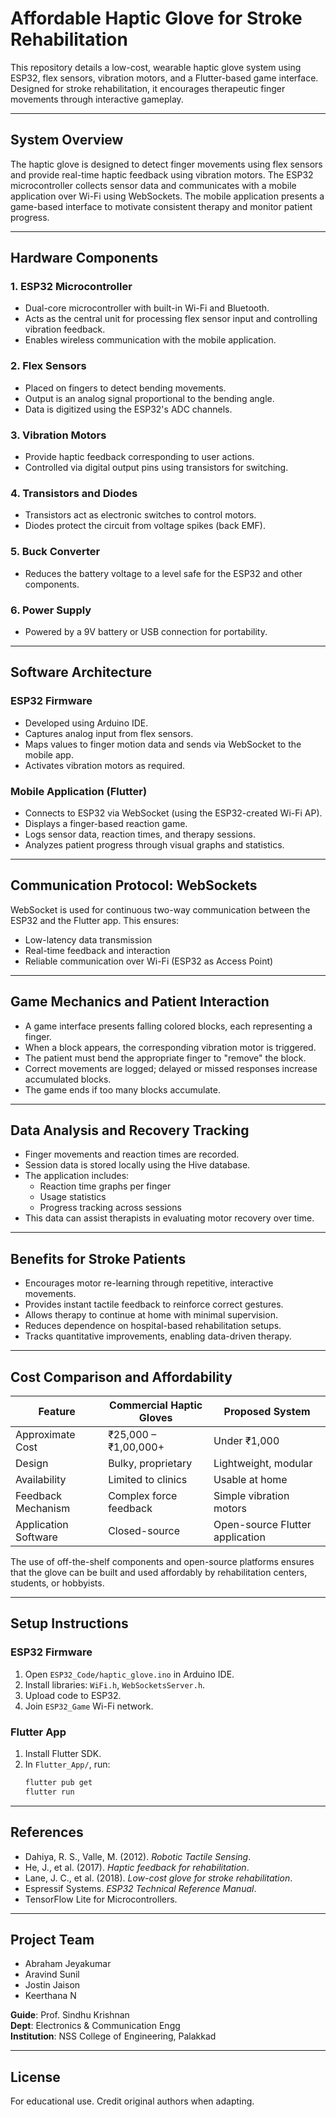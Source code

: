 # Affordable Haptic Glove for Stroke Rehabilitation

This repository details a low-cost, wearable haptic glove system using ESP32, flex sensors, vibration motors, and a Flutter-based game interface. Designed for stroke rehabilitation, it encourages therapeutic finger movements through interactive gameplay.

---

## System Overview

The haptic glove is designed to detect finger movements using flex sensors and provide real-time haptic feedback using vibration motors. The ESP32 microcontroller collects sensor data and communicates with a mobile application over Wi-Fi using WebSockets. The mobile application presents a game-based interface to motivate consistent therapy and monitor patient progress.

---

## Hardware Components

### 1. ESP32 Microcontroller
- Dual-core microcontroller with built-in Wi-Fi and Bluetooth.
- Acts as the central unit for processing flex sensor input and controlling vibration feedback.
- Enables wireless communication with the mobile application.

### 2. Flex Sensors
- Placed on fingers to detect bending movements.
- Output is an analog signal proportional to the bending angle.
- Data is digitized using the ESP32's ADC channels.

### 3. Vibration Motors
- Provide haptic feedback corresponding to user actions.
- Controlled via digital output pins using transistors for switching.

### 4. Transistors and Diodes
- Transistors act as electronic switches to control motors.
- Diodes protect the circuit from voltage spikes (back EMF).

### 5. Buck Converter
- Reduces the battery voltage to a level safe for the ESP32 and other components.

### 6. Power Supply
- Powered by a 9V battery or USB connection for portability.

---

## Software Architecture

### ESP32 Firmware
- Developed using Arduino IDE.
- Captures analog input from flex sensors.
- Maps values to finger motion data and sends via WebSocket to the mobile app.
- Activates vibration motors as required.

### Mobile Application (Flutter)
- Connects to ESP32 via WebSocket (using the ESP32-created Wi-Fi AP).
- Displays a finger-based reaction game.
- Logs sensor data, reaction times, and therapy sessions.
- Analyzes patient progress through visual graphs and statistics.

---

## Communication Protocol: WebSockets

WebSocket is used for continuous two-way communication between the ESP32 and the Flutter app. This ensures:
- Low-latency data transmission
- Real-time feedback and interaction
- Reliable communication over Wi-Fi (ESP32 as Access Point)

---

## Game Mechanics and Patient Interaction

- A game interface presents falling colored blocks, each representing a finger.
- When a block appears, the corresponding vibration motor is triggered.
- The patient must bend the appropriate finger to "remove" the block.
- Correct movements are logged; delayed or missed responses increase accumulated blocks.
- The game ends if too many blocks accumulate.

---

## Data Analysis and Recovery Tracking

- Finger movements and reaction times are recorded.
- Session data is stored locally using the Hive database.
- The application includes:
  - Reaction time graphs per finger
  - Usage statistics
  - Progress tracking across sessions
- This data can assist therapists in evaluating motor recovery over time.

---

## Benefits for Stroke Patients

- Encourages motor re-learning through repetitive, interactive movements.
- Provides instant tactile feedback to reinforce correct gestures.
- Allows therapy to continue at home with minimal supervision.
- Reduces dependence on hospital-based rehabilitation setups.
- Tracks quantitative improvements, enabling data-driven therapy.

---

## Cost Comparison and Affordability

| Feature                       | Commercial Haptic Gloves          | Proposed System                |
|------------------------------|----------------------------------|-------------------------------|
| Approximate Cost             | ₹25,000 – ₹1,00,000+              | Under ₹1,000                  |
| Design                       | Bulky, proprietary                | Lightweight, modular          |
| Availability                 | Limited to clinics                | Usable at home                |
| Feedback Mechanism           | Complex force feedback            | Simple vibration motors       |
| Application Software         | Closed-source                     | Open-source Flutter application |

The use of off-the-shelf components and open-source platforms ensures that the glove can be built and used affordably by rehabilitation centers, students, or hobbyists.

---
## Setup Instructions

### ESP32 Firmware

1. Open `ESP32_Code/haptic_glove.ino` in Arduino IDE.
2. Install libraries: `WiFi.h`, `WebSocketsServer.h`.
3. Upload code to ESP32.
4. Join `ESP32_Game` Wi-Fi network.

### Flutter App

1. Install Flutter SDK.
2. In `Flutter_App/`, run:
    ```bash
    flutter pub get
    flutter run
    ```

---

## References

- Dahiya, R. S., Valle, M. (2012). *Robotic Tactile Sensing*.
- He, J., et al. (2017). *Haptic feedback for rehabilitation*.
- Lane, J. C., et al. (2018). *Low-cost glove for stroke rehabilitation*.
- Espressif Systems. *ESP32 Technical Reference Manual*.
- TensorFlow Lite for Microcontrollers.

---

## Project Team

- Abraham Jeyakumar
- Aravind Sunil
- Jostin Jaison
- Keerthana N

**Guide**: Prof. Sindhu Krishnan  
**Dept**: Electronics & Communication Engg  
**Institution**: NSS College of Engineering, Palakkad

---

## License

For educational use. Credit original authors when adapting.
